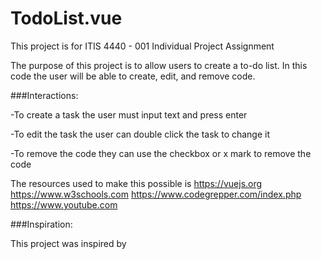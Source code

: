 # TodoList.vue

This project is for ITIS 4440 - 001 Individual Project Assignment

The purpose of this project is to allow users to create a to-do list. 
In this code the user will be able to create, edit, and remove code.

###Interactions:

-To create a task the user must input text and press enter

-To edit the task the user can double click the task to change it

-To remove the code they can use the checkbox or x mark to remove the code

The resources used to make this possible is
https://vuejs.org
https://www.w3schools.com
https://www.codegrepper.com/index.php
https://www.youtube.com

###Inspiration:

This project was inspired by 
